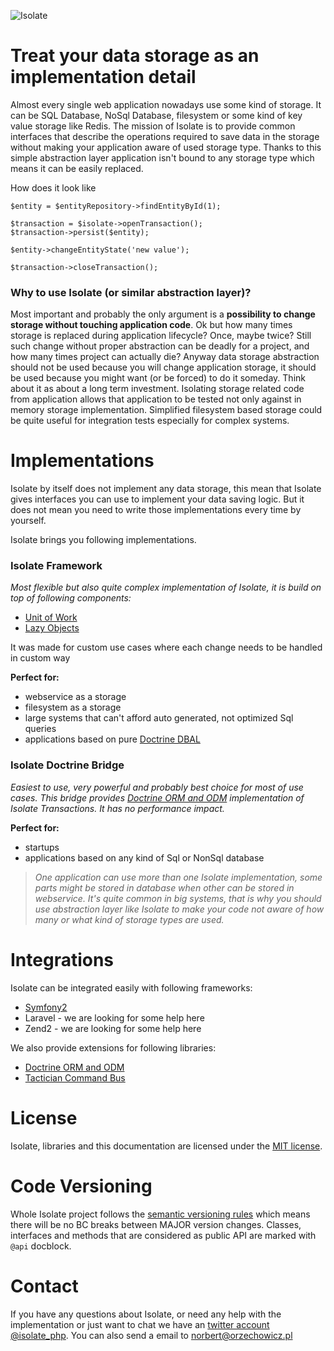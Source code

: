 ![Isolate](/img/logo.jpg)


# Treat your data storage as an implementation detail

Almost every single web application nowadays use some kind of storage. It can be SQL Database, NoSql Database, filesystem or
some kind of key value storage like Redis. The mission of Isolate is to provide common interfaces that describe the operations
required to save data in the storage without making your application aware of used storage type.
Thanks to this simple abstraction layer application isn't bound to any storage type which means it can be easily replaced. 

How does it look like
```
$entity = $entityRepository->findEntityById(1);

$transaction = $isolate->openTransaction();
$transaction->persist($entity);

$entity->changeEntityState('new value');

$transaction->closeTransaction();
```

### Why to use Isolate (or similar abstraction layer)?

Most important and probably the only argument is a **possibility to change storage without touching 
application code**. Ok but how many times storage is replaced during application lifecycle? Once, maybe twice? 
Still such change without proper abstraction can be deadly for a project, and how many times project can actually die? 
Anyway data storage abstraction should not be used because you will change application storage, it should be used because 
you might want (or be forced) to do it someday. Think about it as about a long term investment. 
Isolating storage related code from application allows that application to be tested not only against in memory storage implementation.
Simplified filesystem based storage could be quite useful for integration tests especially for complex systems.

# Implementations

Isolate by itself does not implement any data storage, this mean that Isolate gives interfaces you can use to implement your 
data saving logic. But it does not mean you need to write those implementations every time by yourself. 

Isolate brings you following implementations.

### Isolate Framework

*Most flexible but also quite complex implementation of Isolate, it is build on top of following components:*

- [Unit of Work](https://github.com/isolate-org/unit-of-work)
- [Lazy Objects](https://github.com/isolate-org/lazy-objects) 

It was made for custom use cases where each change needs to be handled in custom way

**Perfect for:**

- webservice as a storage
- filesystem as a storage
- large systems that can't afford auto generated, not optimized Sql queries
- applications based on pure [Doctrine DBAL](http://www.doctrine-project.org/projects/dbal.html)


### Isolate Doctrine Bridge

*Easiest to use, very powerful and probably best choice for most of use cases. This bridge provides 
[Doctrine ORM and ODM](http://www.doctrine-project.org/) implementation of Isolate Transactions. 
It has no performance impact.*
 
**Perfect for:**

- startups 
- applications based on any kind of Sql or NonSql database



> *One application can use more than one Isolate implementation, some parts might be stored in database when other 
> can be stored in webservice. It's quite common in big systems, that is why you should use abstraction layer like Isolate to make 
> your code not aware of how many or what kind of storage types are used.*

# Integrations

Isolate can be integrated easily with following frameworks:

- [Symfony2](extensions/symfony/installation-and-configuration.md)
- Laravel - we are looking for some help here
- Zend2 - we are looking for some help here

We also provide extensions for following libraries:

- [Doctrine ORM and ODM](extensions/doctrine/bridge.md)
- [Tactician Command Bus](extensions/tactician/bridge.md)

# License

Isolate, libraries and this documentation are licensed under the [MIT license](https://github.com/isolate-org/documentation/blob/master/LICENSE).

# Code Versioning

Whole Isolate project follows the [semantic versioning rules](http://semver.org/) which means there will be no BC breaks
between MAJOR version changes. 
Classes, interfaces and methods that are considered as public API are marked with ``@api`` docblock.

# Contact

If you have any questions about Isolate, or need any help with the implementation or just want to chat we have an 
[twitter account @isolate_php](https://twitter.com/isolate_php).
You can also send a email to [norbert@orzechowicz.pl](mailto:norbert@orzechowicz.pl)